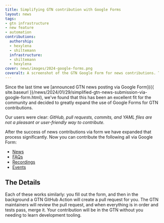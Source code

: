 ```yaml
---
title: Simplifying GTN contribution with Google Forms
layout: news
tags:
- gtn infrastructure
- new feature
- automation
contributions:
  authorship:
  - hexylena
  - shiltemann
  infrastructure:
  - shiltemann
  - hexylena
cover: news/images/2024-google-forms.png
coveralt: A screenshot of the GTN Google Form for news contributions. The form is titled "GTN News" and has fields for "Title", with a screenshot of a galaxy single cell news post as the header image.
---
```


Since the last time we [announced GTN news posting via Google Form]({{ site.baseurl }}/news/2024/01/29/simplified-gtn-news-submission-via-google-form.html), we've found that this has been an excellent fit for the community and decided to greatly expand the use of Google Forms for GTN contributions.

Our users were clear: *GitHub, pull requests, commits, and YAML files are not a pleasant or user-friendly way to contribute.*

After the success of news contributions via form we have expanded that process significantly. Now you can contribute the following all via Google Form:

- [News](https://forms.gle/TqGTr6y46wrJDri7A)
- [FAQs](https://forms.gle/2JVMfd1AgtenZPvv9)
- [Recordings](https://forms.gle/qNG8FkTN1yRZPNZY6)
- [Events](https://forms.gle/M6ECp1e3pZoFGYnV8)

## The Details

Each of these works similarly: you fill out the form, and then in the background a GTN GitHub Action will create a pull request for you.
The GTN maintainers will review the pull request, and when everything is in order and tests pass, merge it. Your contribution will be in the GTN without you needing to learn development tooling.
